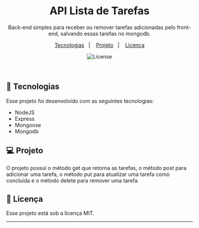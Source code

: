 <h1 align = "center">API Lista de Tarefas</h1>

<p align = "center" >Back-end simples para receber ou remover tarefas adicionadas pelo front-end, salvando essas tarefas no mongodb.</p>

<p align="center">
  <a href="#-tecnologias">Tecnologias</a>&nbsp;&nbsp;&nbsp;|&nbsp;&nbsp;&nbsp;
  <a href="#-projeto">Projeto</a>&nbsp;&nbsp;&nbsp;|&nbsp;&nbsp;&nbsp;
  <a href="#memo-licença">Licença</a>
</p>

<p align="center">
  <img alt="License" src="https://img.shields.io/static/v1?label=license&message=MIT&color=49AA26&labelColor=000000">
</p>

<br>


## 🚀 Tecnologias

Esse projeto foi desenvolvido com as seguintes tecnologias:

- NodeJS
- Express
- Mongoose
- Mongodb

## 💻 Projeto

O projeto possui o método get que retorna as tarefas, o método post para adicionar uma tarefa, o método put para atualizar uma tarefa como concluída e o método delete para remover uma tarefa.


## :memo: Licença

Esse projeto está sob a licença MIT.

---